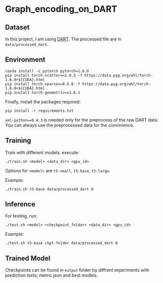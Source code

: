 # Graph_encoding_on_DART

## Dataset
In this project, I am using [DART](https://github.com/Yale-LILY/dart). The processed file are in `data/processed_dart`.

## Environment


```
conda install -c pytorch pytorch=1.6.0
pip install torch-scatter==2.0.5 -f https://data.pyg.org/whl/torch-1.6.0+${CUDA}.html
pip install torch-sparse==0.6.8 -f https://data.pyg.org/whl/torch-1.6.0+${CUDA}.html
pip install torch-geometric==1.6.1
```

Finally, install the packages required:

```
pip install -r requirements.txt
```
`xml-python==0.4.3` is needed only for the preprocess of the raw DART data. You can always use the preprocessed data for the convinience.  

## Training

Train with different models:
 execute:
```
./train.sh <model> <data_dir> <gpu_id> 
```
 
Options for `<model>` are `t5-small`, `t5-base`, `t5-large`. 

Example:
```
./train.sh t5-base data/processed_dart 0
```


## Inference

For testing, run:
```
./test.sh <model> <checkpoint_folder> <data_dir> <gpu_id>
```

Example:
```
./test.sh t5-base ckpt-folder data/processed_dart 0
```


## Trained Model

Checkpoints can be found in `output` folder by diffrent experiments with prediction texts, metric.json and best models. 

